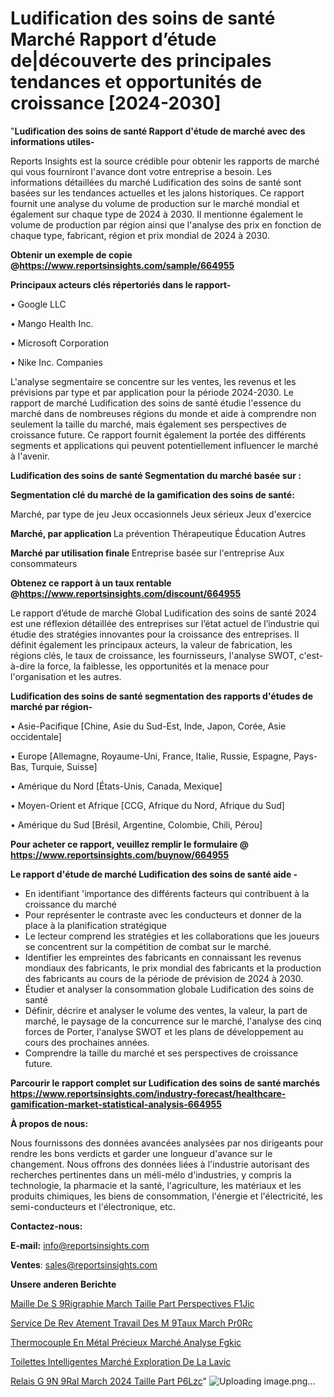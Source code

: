 # Ludification des soins de santé Marché Rapport d’étude de|découverte des principales tendances et opportunités de croissance [2024-2030]

"<strong>Ludification des soins de santé Rapport d'étude de marché avec des informations utiles-</strong>

Reports Insights est la source crédible pour obtenir les rapports de marché qui vous fourniront l'avance dont votre entreprise a besoin. Les informations détaillées du marché Ludification des soins de santé sont basées sur les tendances actuelles et les jalons historiques. Ce rapport fournit une analyse du volume de production sur le marché mondial et également sur chaque type de 2024 à 2030. Il mentionne également le volume de production par région ainsi que l'analyse des prix en fonction de chaque type, fabricant, région et prix mondial de 2024 à 2030.

<strong><b>Obtenir un exemple de copie @</b></strong><a href=https://www.reportsinsights.com/sample/664955><strong><b>https://www.reportsinsights.com/sample/664955</b></strong></a>

<b>Principaux acteurs clés répertoriés dans le rapport-</b>

<b> </b>• Google LLC

• Mango Health Inc.

• Microsoft Corporation

• Nike Inc. Companies

L'analyse segmentaire se concentre sur les ventes, les revenus et les prévisions par type et par application pour la période 2024-2030. Le rapport de marché Ludification des soins de santé étudie l'essence du marché dans de nombreuses régions du monde et aide à comprendre non seulement la taille du marché, mais également ses perspectives de croissance future. Ce rapport fournit également la portée des différents segments et applications qui peuvent potentiellement influencer le marché à l'avenir.

<strong>Ludification des soins de santé Segmentation du marché basée sur :</strong>

<strong> Segmentation clé du marché de la gamification des soins de santé: </strong>

Marché, par type de jeu
Jeux occasionnels
Jeux sérieux
Jeux d'exercice

<strong> Marché, par application </strong>
La prévention
Thérapeutique
Éducation
Autres

<strong> Marché par utilisation finale </strong>
Entreprise basée sur l'entreprise
Aux consommateurs

<strong><b>Obtenez ce rapport à un taux rentable @</b></strong><a href=https://www.reportsinsights.com/discount/664955><strong><b>https://www.reportsinsights.com/discount/664955</b></strong></a>

Le rapport d’étude de marché Global Ludification des soins de santé 2024 est une réflexion détaillée des entreprises sur l’état actuel de l’industrie qui étudie des stratégies innovantes pour la croissance des entreprises. Il définit également les principaux acteurs, la valeur de fabrication, les régions clés, le taux de croissance, les fournisseurs, l'analyse SWOT, c'est-à-dire la force, la faiblesse, les opportunités et la menace pour l'organisation et les autres.

<strong>Ludification des soins de santé segmentation des rapports d'études de marché par région-</strong>

• Asie-Pacifique [Chine, Asie du Sud-Est, Inde, Japon, Corée, Asie occidentale]

• Europe [Allemagne, Royaume-Uni, France, Italie, Russie, Espagne, Pays-Bas, Turquie, Suisse]

• Amérique du Nord [États-Unis, Canada, Mexique]

• Moyen-Orient et Afrique [CCG, Afrique du Nord, Afrique du Sud]

• Amérique du Sud [Brésil, Argentine, Colombie, Chili, Pérou]

<strong>Pour acheter ce rapport, veuillez remplir le formulaire @   <a href=https://www.reportsinsights.com/buynow/664955>https://www.reportsinsights.com/buynow/664955</a></strong>

<strong>Le rapport d'étude de marché Ludification des soins de santé aide -</strong>
<ul>
  <li>En identifiant 'importance des différents facteurs qui contribuent à la croissance du marché</li>
  <li>Pour représenter le contraste avec les conducteurs et donner de la place à la planification stratégique</li>
  <li>Le lecteur comprend les stratégies et les collaborations que les joueurs se concentrent sur la compétition de combat sur le marché.</li>
  <li>Identifier les empreintes des fabricants en connaissant les revenus mondiaux des fabricants, le prix mondial des fabricants et la production des fabricants au cours de la période de prévision de 2024 à 2030.</li>
  <li>Étudier et analyser la consommation globale Ludification des soins de santé</li>
  <li>Définir, décrire et analyser le volume des ventes, la valeur, la part de marché, le paysage de la concurrence sur le marché, l'analyse des cinq forces de Porter, l'analyse SWOT et les plans de développement au cours des prochaines années.</li>
  <li>Comprendre la taille du marché et ses perspectives de croissance future.</li>
</ul>

<strong>Parcourir le rapport complet sur Ludification des soins de santé marchés <a href=https://www.reportsinsights.com/industry-forecast/healthcare-gamification-market-statistical-analysis-664955>https://www.reportsinsights.com/industry-forecast/healthcare-gamification-market-statistical-analysis-664955</a></strong>

<strong>À propos de nous:</strong>

Nous fournissons des données avancées analysées par nos dirigeants pour rendre les bons verdicts et garder une longueur d'avance sur le changement. Nous offrons des données liées à l'industrie autorisant des recherches pertinentes dans un méli-mélo d'industries, y compris la technologie, la pharmacie et la santé, l'agriculture, les matériaux et les produits chimiques, les biens de consommation, l'énergie et l'électricité, les semi-conducteurs et l'électronique, etc.

<strong>Contactez-nous:</strong>

<strong>E-mail:</strong> <a href=mailto:info@reportsinsights.com>info@reportsinsights.com</a>

<strong>Ventes</strong>: <a href=mailto:sales@reportsinsights.com>sales@reportsinsights.com</a>

<strong>Unsere anderen Berichte</strong>

<a href=https://www.linkedin.com/pulse/maille-de-s%C3%A9rigraphie-march%C3%A9-taille-part-perspectives-f1jic/>Maille De S 9Rigraphie March Taille Part Perspectives F1Jic</a>

<a href=https://www.linkedin.com/pulse/service-de-rev%C3%AAtement-travail-des-m%C3%A9taux-march%C3%A9-pr0rc/>Service De Rev Atement Travail Des M 9Taux March Pr0Rc</a>

<a href=https://www.linkedin.com/pulse/thermocouple-en-métal-précieux-marché-analyse-fgkic/>Thermocouple En Métal Précieux Marché Analyse Fgkic</a>

<a href=https://www.linkedin.com/pulse/toilettes-intelligentes-marché-exploration-de-la-lavic/>Toilettes Intelligentes Marché Exploration De La Lavic</a>

<a href=https://www.linkedin.com/pulse/relais-g%C3%A9n%C3%A9ral-march%C3%A9-2024-taille-part-p6lzc/>Relais G 9N 9Ral March 2024 Taille Part P6Lzc</a>"
![Uploading image.png…]()
